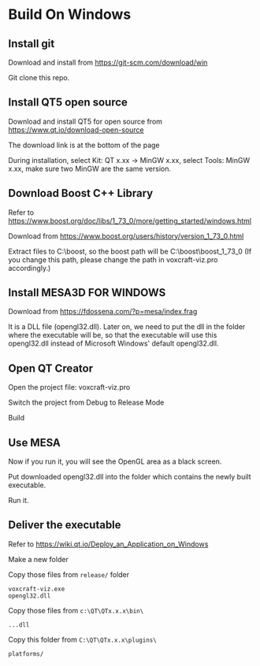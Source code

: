 # Build On Windows

## Install git

Download and install from https://git-scm.com/download/win

Git clone this repo.

## Install QT5 open source

Download and install QT5 for open source from https://www.qt.io/download-open-source

The download link is at the bottom of the page

During installation, select Kit: QT x.xx -> MinGW x.xx, select Tools: MinGW x.xx, make sure two MinGW are the same version.

## Download Boost C++ Library

Refer to https://www.boost.org/doc/libs/1_73_0/more/getting_started/windows.html

Download from https://www.boost.org/users/history/version_1_73_0.html

Extract files to C:\boost\, so the boost path will be C:\boost\boost_1_73_0 (If you change this path, please change the path in voxcraft-viz.pro accordingly.)

## Install MESA3D FOR WINDOWS

Download from https://fdossena.com/?p=mesa/index.frag

It is a DLL file (opengl32.dll). Later on, we need to put the dll in the folder where the executable will be, so that the executable will use this opengl32.dll instead of Microsoft Windows' default opengl32.dll.

## Open QT Creator

Open the project file: voxcraft-viz.pro

Switch the project from Debug to Release Mode

Build

## Use MESA

Now if you run it, you will see the OpenGL area as a black screen.

Put downloaded opengl32.dll into the folder which contains the newly built executable.

Run it.

## Deliver the executable

Refer to https://wiki.qt.io/Deploy_an_Application_on_Windows

Make a new folder

Copy those files from `release/` folder
```
voxcraft-viz.exe
opengl32.dll
```

Copy those files from `c:\QT\QTx.x.x\bin\`
```
...dll
```

Copy this folder from `C:\QT\QTx.x.x\plugins\`
```
platforms/
```
